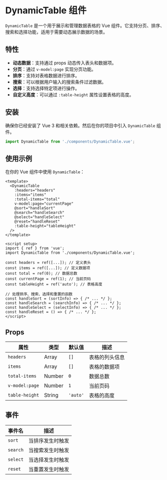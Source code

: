 
# DynamicTable 组件

`DynamicTable` 是一个用于展示和管理数据表格的 Vue 组件。它支持分页、排序、搜索和选择功能，适用于需要动态展示数据的场景。

## 特性

- **动态数据**：支持通过 props 动态传入表头和数据项。
- **分页**：通过 `v-model:page` 实现分页功能。
- **排序**：支持对表格数据进行排序。
- **搜索**：可以根据用户输入的搜索条件过滤数据。
- **选择**：支持选择特定项进行操作。
- **自定义高度**：可以通过 `:table-height` 属性设置表格的高度。

## 安装

确保你已经安装了 Vue 3 和相关依赖。然后在你的项目中引入 `DynamicTable` 组件。

```javascript
import DynamicTable from './components/DynamicTable.vue';
```

## 使用示例

在你的 Vue 组件中使用 `DynamicTable`：

```vue
<template>
  <DynamicTable
    :headers="headers"
    :items="items"
    :total-items="total"
    v-model:page="currentPage"
    @sort="handleSort"
    @search="handleSearch"
    @select="handleSelect"
    @reset="handleReset"
    :table-height="tableHeight"
  />
</template>

<script setup>
import { ref } from 'vue';
import DynamicTable from './components/DynamicTable.vue';

const headers = ref([...]); // 定义表头
const items = ref([...]); // 定义数据项
const total = ref(0); // 数据总数
const currentPage = ref(1); // 当前页码
const tableHeight = ref('auto'); // 表格高度

// 处理排序、搜索、选择和重置的函数
const handleSort = (sortInfo) => { /* ... */ };
const handleSearch = (searchInfo) => { /* ... */ };
const handleSelect = (selectInfo) => { /* ... */ };
const handleReset = () => { /* ... */ };
</script>
```

## Props

| 属性          | 类型          | 默认值 | 描述                       |
|---------------|---------------|--------|----------------------------|
| `headers`     | Array         | `[]`   | 表格的列头信息            |
| `items`       | Array         | `[]`   | 表格的数据项              |
| `total-items` | Number        | `0`    | 数据总数                  |
| `v-model:page`| Number        | `1`    | 当前页码                  |
| `table-height`      | String        | `'auto'` | 表格的高度               |

## 事件

| 事件名      | 描述                     |
|-------------|--------------------------|
| `sort`      | 当排序发生时触发        |
| `search`    | 当搜索发生时触发        |
| `select`    | 当选择发生时触发        |
| `reset`     | 当重置发生时触发        |
